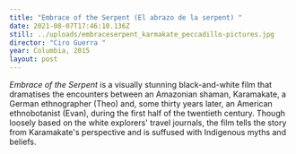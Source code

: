 ```yaml
---
title: "Embrace of the Serpent (El abrazo de la serpent) "
date: 2021-08-07T17:46:10.136Z
still: ../uploads/embraceserpent_karmakate_peccadillo-pictures.jpg
director: "Ciro Guerra "
year: Columbia, 2015
layout: post
---
```

*Embrace of the Serpent* is a visually stunning black-and-white film that dramatises the encounters between an Amazonian shaman, Karamakate, a German ethnographer (Theo) and, some thirty years later, an American ethnobotanist (Evan), during the first half of the twentieth century. Though loosely based on the white explorers' travel journals, the film tells the story from Karamakate's perspective and is suffused with Indigenous myths and beliefs.